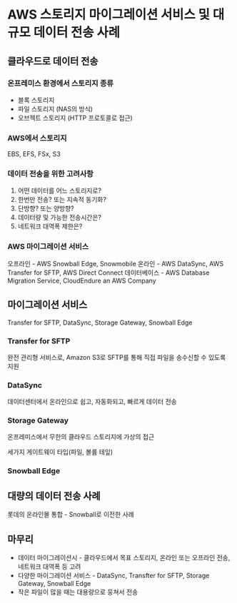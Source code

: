 # AWS 스토리지 마이그레이션 서비스 및 대규모 데이터 전송 사례

## 클라우드로 데이터 전송

### 온프레미스 환경에서 스토리지 종류

- 블록 스토리지
- 파일 스토리지 (NAS의 방식)
- 오브젝트 스토리지 (HTTP 프로토콜로 접근)

### AWS에서 스토리지

EBS, EFS, FSx, S3

### 데이터 전송을 위한 고려사항

1. 어떤 데이터를 어느 스토리지로?
2. 한번만 전송? 또는 지속적 동기화?
3. 단방향? 또는 양방향?
4. 데이터량 및 가능한 전송시간은?
5. 네트워크 대역폭 제한은?

### AWS 마이그레이션 서비스

오프라인 - AWS Snowball Edge, Snowmobile
온라인 - AWS DataSync, AWS Transfer for SFTP, AWS Direct Connect
데이터베이스 - AWS Database Migration Service, CloudEndure an AWS Company

## 마이그레이션 서비스

Transfer for SFTP, DataSync, Storage Gateway, Snowball Edge

### Transfer for SFTP

완전 관리형 서비스로, Amazon S3로 SFTP를 통해 직접 파일을 송수신할 수 있도록 지원

### DataSync

데이터센터에서 온라인으로 쉽고, 자동화되고, 빠르게 데이터 전송

### Storage Gateway

온프레미스에서 무한의 클라우드 스토리지에 가상의 접근

세가지 게이트웨이 타입(파일, 볼륨 테잎)

### Snowball Edge

## 대량의 데이터 전송 사례

롯데의 온라인몰 통합 - Snowball로 이전한 사례

## 마무리

- 데이터 마이그레이션시 - 클라우드에서 목표 스토리지, 온라인 또는 오프라인 전송, 네트워크 대역폭 등 고려
- 다양한 마이그레이션 서비스 - DataSync, Transfter for SFTP, Storage Gateway, Snowball Edge
- 작은 파일이 많을 때는 대용량으로 뭉쳐서 전송
